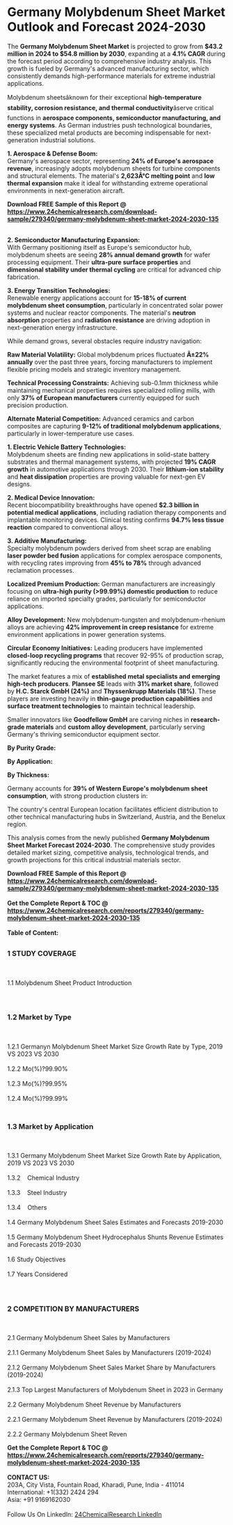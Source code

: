 <h1>Germany Molybdenum Sheet Market Outlook and Forecast 2024-2030</h1><p>The <strong>Germany Molybdenum Sheet Market</strong> is projected to grow from <strong>$43.2 million in 2024 to $54.8 million by 2030</strong>, expanding at a <strong>4.1% CAGR</strong> during the forecast period according to comprehensive industry analysis. This growth is fueled by Germany's advanced manufacturing sector, which consistently demands high-performance materials for extreme industrial applications.</p><p>Molybdenum sheetsâknown for their exceptional <strong>high-temperature stability, corrosion resistance, and thermal conductivity</strong>âserve critical functions in <strong>aerospace components, semiconductor manufacturing, and energy systems</strong>. As German industries push technological boundaries, these specialized metal products are becoming indispensable for next-generation industrial solutions.</p><p><strong>1. Aerospace &amp; Defense Boom:</strong><br>
Germany's aerospace sector, representing <strong>24% of Europe's aerospace revenue</strong>, increasingly adopts molybdenum sheets for turbine components and structural elements. The material's <strong>2,623Â°C melting point</strong> and <strong>low thermal expansion</strong> make it ideal for withstanding extreme operational environments in next-generation aircraft.</p><div><b>Download FREE Sample of this Report @ 
            <a href="https://www.24chemicalresearch.com/download-sample/279340/germany-molybdenum-sheet-market-2024-2030-135">
            https://www.24chemicalresearch.com/download-sample/279340/germany-molybdenum-sheet-market-2024-2030-135</a></b></div><br><p><strong>2. Semiconductor Manufacturing Expansion:</strong><br>
With Germany positioning itself as Europe's semiconductor hub, molybdenum sheets are seeing <strong>28% annual demand growth</strong> for wafer processing equipment. Their <strong>ultra-pure surface properties</strong> and <strong>dimensional stability under thermal cycling</strong> are critical for advanced chip fabrication.</p><p><strong>3. Energy Transition Technologies:</strong><br>
Renewable energy applications account for <strong>15-18% of current molybdenum sheet consumption</strong>, particularly in concentrated solar power systems and nuclear reactor components. The material's <strong>neutron absorption</strong> properties and <strong>radiation resistance</strong> are driving adoption in next-generation energy infrastructure.</p><p>While demand grows, several obstacles require industry navigation:</p><p><strong>Raw Material Volatility:</strong> Global molybdenum prices fluctuated <strong>Â±22% annually</strong> over the past three years, forcing manufacturers to implement flexible pricing models and strategic inventory management.</p><p><strong>Technical Processing Constraints:</strong> Achieving sub-0.1mm thickness while maintaining mechanical properties requires specialized rolling mills, with only <strong>37% of European manufacturers</strong> currently equipped for such precision production.</p><p><strong>Alternate Material Competition:</strong> Advanced ceramics and carbon composites are capturing <strong>9-12% of traditional molybdenum applications</strong>, particularly in lower-temperature use cases.</p><p><strong>1. Electric Vehicle Battery Technologies:</strong><br>
Molybdenum sheets are finding new applications in solid-state battery substrates and thermal management systems, with projected <strong>19% CAGR growth</strong> in automotive applications through 2030. Their <strong>lithium-ion stability</strong> and <strong>heat dissipation</strong> properties are proving valuable for next-gen EV designs.</p><p><strong>2. Medical Device Innovation:</strong><br>
Recent biocompatibility breakthroughs have opened <strong>$2.3 billion in potential medical applications</strong>, including radiation therapy components and implantable monitoring devices. Clinical testing confirms <strong>94.7% less tissue reaction</strong> compared to conventional alloys.</p><p><strong>3. Additive Manufacturing:</strong><br>
Specialty molybdenum powders derived from sheet scrap are enabling <strong>laser powder bed fusion</strong> applications for complex aerospace components, with recycling rates improving from <strong>45% to 78%</strong> through advanced reclamation processes.</p><p><strong>Localized Premium Production:</strong> German manufacturers are increasingly focusing on <strong>ultra-high purity (&gt;99.99%) domestic production</strong> to reduce reliance on imported specialty grades, particularly for semiconductor applications.</p><p><strong>Alloy Development:</strong> New molybdenum-tungsten and molybdenum-rhenium alloys are achieving <strong>42% improvement in creep resistance</strong> for extreme environment applications in power generation systems.</p><p><strong>Circular Economy Initiatives:</strong> Leading producers have implemented <strong>closed-loop recycling programs</strong> that recover 92-95% of production scrap, significantly reducing the environmental footprint of sheet manufacturing.</p><p>The market features a mix of <strong>established metal specialists and emerging high-tech producers</strong>. <strong>Plansee SE</strong> leads with <strong>31% market share</strong>, followed by <strong>H.C. Starck GmbH (24%)</strong> and <strong>Thyssenkrupp Materials (18%)</strong>. These players are investing heavily in <strong>thin-gauge production capabilities</strong> and <strong>surface treatment technologies</strong> to maintain technical leadership.</p><p>Smaller innovators like <strong>Goodfellow GmbH</strong> are carving niches in <strong>research-grade materials</strong> and <strong>custom alloy development</strong>, particularly serving Germany's thriving semiconductor equipment sector.</p><p><strong>By Purity Grade:</strong></p><p><strong>By Application:</strong></p><p><strong>By Thickness:</strong></p><p>Germany accounts for <strong>39% of Western Europe's molybdenum sheet consumption</strong>, with strong production clusters in:</p><p>The country's central European location facilitates efficient distribution to other technical manufacturing hubs in Switzerland, Austria, and the Benelux region.</p><p>This analysis comes from the newly published <strong>Germany Molybdenum Sheet Market Forecast 2024-2030</strong>. The comprehensive study provides detailed market sizing, competitive analysis, technological trends, and growth projections for this critical industrial materials sector.</p><div><b>Download FREE Sample of this Report @ 
            <a href="https://www.24chemicalresearch.com/download-sample/279340/germany-molybdenum-sheet-market-2024-2030-135">
            https://www.24chemicalresearch.com/download-sample/279340/germany-molybdenum-sheet-market-2024-2030-135</a></b></div><br><div><b>Get the Complete Report & TOC @ 
            <a href="https://www.24chemicalresearch.com/reports/279340/germany-molybdenum-sheet-market-2024-2030-135">
            https://www.24chemicalresearch.com/reports/279340/germany-molybdenum-sheet-market-2024-2030-135</a></b></div><br>
            <b>Table of Content:</b><p><h2><span style="font-size:16px"><strong>1 STUDY COVERAGE</strong></span></h2><br />
<p>1.1 Molybdenum Sheet Product Introduction</p><br />
<h2><span style="font-size:16px"><strong>1.2 Market by Type</strong></span></h2><br />
<p>1.2.1 Germanyn Molybdenum Sheet Market Size Growth Rate by Type, 2019 VS 2023 VS 2030<br /><br />
1.2.2 Mo(%)?99.90%&nbsp;&nbsp; &nbsp;<br /><br />
1.2.3 Mo(%)?99.95%<br /><br />
1.2.4 Mo(%)?99.99%<br /><br />
<h2><span style="font-size:16px"><strong>1.3 Market by Application</strong></span></h2><br />
<p>1.3.1 Germany Molybdenum Sheet Market Size Growth Rate by Application, 2019 VS 2023 VS 2030<br /><br />
1.3.2&nbsp;&nbsp; &nbsp;Chemical Industry<br /><br />
1.3.3&nbsp;&nbsp; &nbsp;Steel Industry<br /><br />
1.3.4&nbsp;&nbsp; &nbsp;Others<br /><br />
1.4 Germany Molybdenum Sheet Sales Estimates and Forecasts 2019-2030<br /><br />
1.5 Germany Molybdenum Sheet Hydrocephalus Shunts Revenue Estimates and Forecasts 2019-2030<br /><br />
1.6 Study Objectives<br /><br />
1.7 Years Considered</p><br />
<h2><span style="font-size:16px"><strong>2 COMPETITION BY MANUFACTURERS</strong></span></h2><br />
<p>2.1 Germany Molybdenum Sheet Sales by Manufacturers<br /><br />
2.1.1 Germany Molybdenum Sheet Sales by Manufacturers (2019-2024)<br /><br />
2.1.2 Germany Molybdenum Sheet Sales Market Share by Manufacturers (2019-2024)<br /><br />
2.1.3 Top Largest Manufacturers of Molybdenum Sheet in 2023 in Germany<br /><br />
2.2 Germany Molybdenum Sheet Revenue by Manufacturers<br /><br />
2.2.1 Germany Molybdenum Sheet Revenue by Manufacturers (2019-2024)<br /><br />
2.2.2 Germany Molybdenum Sheet Reven</p><div><b>Get the Complete Report & TOC @ 
            <a href="https://www.24chemicalresearch.com/reports/279340/germany-molybdenum-sheet-market-2024-2030-135">
            https://www.24chemicalresearch.com/reports/279340/germany-molybdenum-sheet-market-2024-2030-135</a></b></div><br><b>CONTACT US:</b><br>
            203A, City Vista, Fountain Road, Kharadi, Pune, India - 411014<br>
            International: +1(332) 2424 294<br>
            Asia: +91 9169162030 <br><br>
            Follow Us On LinkedIn: <a href="https://www.linkedin.com/company/24chemicalresearch/">24ChemicalResearch LinkedIn</a>